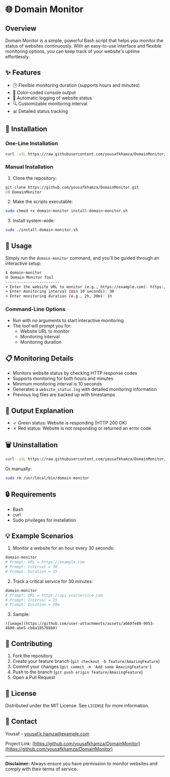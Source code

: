 # 🌐 Domain Monitor

## Overview

Domain Monitor is a simple, powerful Bash script that helps you monitor the status of websites continuously. With an easy-to-use interface and flexible monitoring options, you can keep track of your website's uptime effortlessly.

## ✨ Features

- 🕒 Flexible monitoring duration (supports hours and minutes)
- 🌈 Color-coded console output
- 📝 Automatic logging of website status
- 🔍 Customizable monitoring interval
- 📊 Detailed status tracking

## 🚀 Installation

### One-Line Installation

```bash
curl -sSL https://raw.githubusercontent.com/yousafkhamza/DomainMonitor/main/install-domain-monitor.sh | sudo bash
```

### Manual Installation

1. Clone the repository:
```bash
git clone https://github.com/yousafkhamza/DomainMonitor.git
cd DomainMonitor
```

2. Make the scripts executable:
```bash
sudo chmod +x domain-monitor install-domain-monitor.sh
```

3. Install system-wide:
```bash
sudo ./install-domain-monitor.sh
```

## 🔧 Usage

Simply run the `domain-monitor` command, and you'll be guided through an interactive setup:

```bash
$ domain-monitor
🌐 Domain Monitor Tool
------------------------
➜ Enter the website URL to monitor (e.g., https://example.com): https://www.google.com
➜ Enter monitoring interval (min 10 seconds): 30
➜ Enter monitoring duration (e.g., 2h, 30m): 1h
```

### Command-Line Options

- Run with no arguments to start interactive monitoring
- The tool will prompt you for:
  - Website URL to monitor
  - Monitoring interval
  - Monitoring duration

## 📋 Monitoring Details

- Monitors website status by checking HTTP response codes
- Supports monitoring for both hours and minutes
- Minimum monitoring interval is 10 seconds
- Generates a `website_status.log` with detailed monitoring information
- Previous log files are backed up with timestamps

## 🎨 Output Explanation

- ✓ Green status: Website is responding (HTTP 200 OK)
- ✗ Red status: Website is not responding or returned an error code

## 🗑️ Uninstallation

```bash
curl -sSL https://raw.githubusercontent.com/yousafkhamza/DomainMonitor/main/install-domain-monitor.sh | sudo bash -s uninstall
```

Or manually:
```bash
sudo rm /usr/local/bin/domain-monitor
```

## 🔒 Requirements

- Bash
- curl
- Sudo privileges for installation

## 💡 Example Scenarios

1. Monitor a website for an hour every 30 seconds:
```bash
domain-monitor
# Prompt: URL = https://example.com
# Prompt: Interval = 30
# Prompt: Duration = 1h
```

2. Track a critical service for 30 minutes:
```bash
domain-monitor
# Prompt: URL = https://api.yourservice.com
# Prompt: Interval = 15
# Prompt: Duration = 30m
```

3. Sample:
```
![image](https://github.com/user-attachments/assets/a660fe80-9953-4600-abe5-cb6a185788b0)
```

## 🤝 Contributing

1. Fork the repository
2. Create your feature branch (`git checkout -b feature/AmazingFeature`)
3. Commit your changes (`git commit -m 'Add some AmazingFeature'`)
4. Push to the branch (`git push origin feature/AmazingFeature`)
5. Open a Pull Request

## 📄 License

Distributed under the MIT License. See `LICENSE` for more information.

## 📧 Contact

Yousaf - yousaf.k.hamza@example.com

Project Link: [https://github.com/yousafkhamza/DomainMonitor](https://github.com/yousafkhamza/DomainMonitor)

---

**Disclaimer:** Always ensure you have permission to monitor websites and comply with their terms of service.
